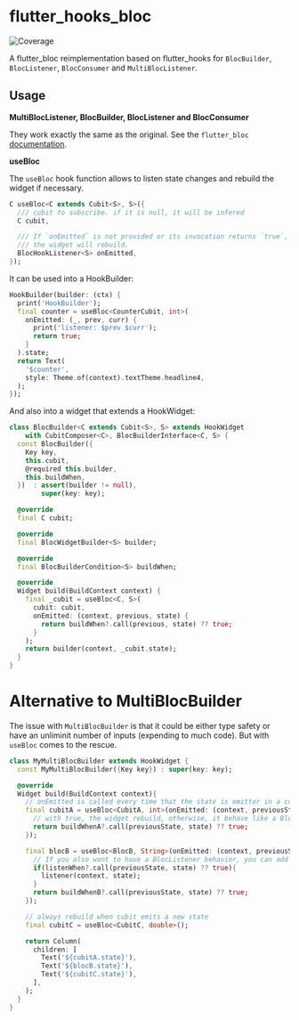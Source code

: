 # flutter_hooks_bloc

![Coverage](https://raw.githubusercontent.com/kranfix/riverbloc/master/packages/flutter_hooks_bloc/coverage_badge.svg?sanitize=true)

A flutter_bloc reimplementation based on flutter_hooks for
`BlocBuilder`, `BlocListener`, `BlocConsumer` and `MultiBlocListener`.

## Usage

**MultiBlocListener, BlocBuilder, BlocListener and BlocConsumer**

They work exactly the same as the original. See the `flutter_bloc`
[documentation](https://bloclibrary.dev/#/flutterbloccoreconcepts).

**useBloc**

The `useBloc` hook function allows to listen state changes and rebuild
the widget if necessary.

```dart
C useBloc<C extends Cubit<S>, S>({
  /// cubit to subscribe. if it is null, it will be infered
  C cubit,

  /// If `onEmitted` is not provided or its invocation returns `true`,
  /// the widget will rebuild.
  BlocHookListener<S> onEmitted,
});
```

It can be used into a HookBuilder:

```dart
HookBuilder(builder: (ctx) {
  print('HookBuilder');
  final counter = useBloc<CounterCubit, int>(
    onEmitted: (_, prev, curr) {
      print('listener: $prev $curr');
      return true;
    }
  ).state;
  return Text(
    '$counter',
    style: Theme.of(context).textTheme.headline4,
  );
});
```

And also into a widget that extends a HookWidget:

```dart
class BlocBuilder<C extends Cubit<S>, S> extends HookWidget
    with CubitComposer<C>, BlocBuilderInterface<C, S> {
  const BlocBuilder({
    Key key,
    this.cubit,
    @required this.builder,
    this.buildWhen,
  })  : assert(builder != null),
        super(key: key);

  @override
  final C cubit;

  @override
  final BlocWidgetBuilder<S> builder;

  @override
  final BlocBuilderCondition<S> buildWhen;

  @override
  Widget build(BuildContext context) {
    final _cubit = useBloc<C, S>(
      cubit: cubit,
      onEmitted: (context, previous, state) {
        return buildWhen?.call(previous, state) ?? true;
      }
    );
    return builder(context, _cubit.state);
  }
}
```

# Alternative to MultiBlocBuilder

The issue with `MultiBlocBuilder` is that it could be either type safety or
have an unliminit number of inputs (expending to much code).
But with `useBloc` comes to the rescue.

```dart
class MyMultiBlocBuilder extends HookWidget {
  const MyMultiBlocBuilder({Key key}) : super(key: key);

  @override
  Widget build(BuildContext context){
    // onEmitted is called every time that the state is emitter in a cubit/bloc
    final cubitA = useBloc<CubitA, int>(onEmitted: (context, previousState, state){
      // with true, the widget rebuild, otherwise, it behave like a BlocListener
      return buildWhenA?.call(previousState, state) ?? true;
    });

    final blocB = useBloc<BlocB, String>(onEmitted: (context, previousState, state){
      // If you also want to have a BlocListener behavior, you can add some code here
      if(listenWhen?.call(previousState, state) ?? true){
        listener(context, state);
      }
      return buildWhenB?.call(previousState, state) ?? true;
    });

    // always rebuild when cubit emits a new state
    final cubitC = useBloc<CubitC, double>();

    return Column(
      children: [
        Text('${cubitA.state}'),
        Text('${blocB.state}'),
        Text('${cubitC.state}'),
      ],
    );
  }
}
```
